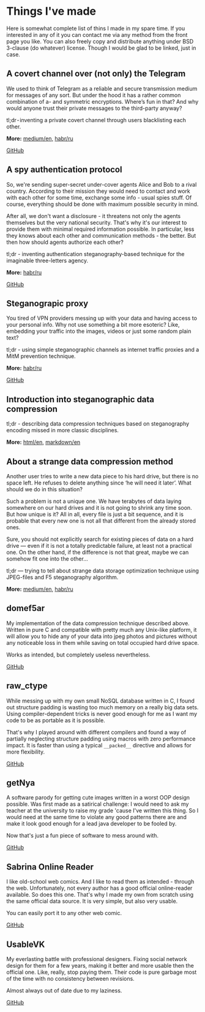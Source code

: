 # Things I've made

Here is somewhat complete list of thins I made in my spare time. If you interested in any of it you can contact me via any method from the front page you like. You can also freely copy and distribute anything under BSD 3-clause (do whatever) license. Though I would be glad to be linked, just in case.

## A covert channel over (not only) the Telegram

We used to think of Telegram as a reliable and secure transmission medium for messages of any sort. But under the hood it has a rather common combination of a- and symmetric encryptions. Where’s fun in that? And why would anyone trust their private messages to the third-party anyway?

tl;dr - inventing a private covert channel through users blacklisting each other.

**More:** [medium/en,](https://medium.com/@labunskya/secret-telegrams-bdd2035b6e84) [habr/ru](https://habr.com/ru/post/451954)

[GitHub](https://github.com/LabunskyA/covertele)

## A spy authentication protocol

So, we're sending super-secret under-cover agents Alice and Bob to a rival country. According to their mission they would need to contact and work with each other for some time, exchange some info - usual spies stuff. Of course, everything should be done with maximum possible security in mind.

After all, we don't want a disclosure - it threatens not only the agents themselves but the very national security. That's why it's our interest to provide them with minimal required information possible. In particular, less they knows about each other and communication methods - the better. But then how should agents authorize each other?

tl;dr - inventing authentication steganography-based technique for the imaginable three-letters agency.

**More:** [habr/ru](https://habr.com/ru/post/456670/)

[GitHub](https://github.com/LabunskyA/StegoAuth)


## Steganograpic proxy
You tired of VPN providers messing up with your data and having access to your personal info. Why not use something a bit more esoteric? Like, embedding your traffic into the images, videos or just some random plain text?

tl;dr - using simple steganographic channels as internet traffic proxies and a MitM prevention technique.

**More:** [habr/ru](https://habr.com/ru/post/319148/)

[GitHub](https://github.com/LabunskyA/StegoProxy)


## Introduction into steganographic data compression
tl;dr - describing data compression techniques based on steganography encoding missed in more classic disciplines.

**More:** [html/en](compression), [markdown/en](compression/index.md)

## About a strange data compression method
Another user tries to write a new data piece to his hard drive, but there is no space left. He refuses to delete anything since ‘he will need it later’. What should we do in this situation?

Such a problem is not a unique one. We have terabytes of data laying somewhere on our hard drives and it is not going to shrink any time soon. But how unique is it? All in all, every file is just a bit sequence, and it is probable that every new one is not all that different from the already stored ones.

Sure, you should not explicitly search for existing pieces of data on a hard drive — even if it is not a totally predictable failure, at least not a practical one. On the other hand, if the difference is not that great, maybe we can somehow fit one into the other…


tl;dr — trying to tell about strange data storage optimization technique using JPEG-files and F5 steganography algorithm.

**More:**  [medium/en](https://medium.com/@labunskya/about-a-strange-data-compression-method-4d0d9d2e5714), [habr/ru](https://habr.com/ru/post/453332/)

## domef5ar

My implementation of the data compression technique described above. Written in pure C and compatible with pretty much any Unix-like platform, it will allow you to hide any of your data into jpeg photos and pictures without any noticeable loss in them while saving on total occupied hard drive space.

Works as intended, but completely useless nevertheless.

[GitHub](https://github.com/LabunskyA/f5ar)

## raw_ctype

While messing up with my own small NoSQL database written in C, I found out structure padding is wasting too much memory on a really big data sets. Using compiler-dependent tricks is never good enough for me as I want my code to be as portable as it is possible. 

That's why I played around with different compilers and found a way of partially neglecting structure padding using macros with zero performance impact. It is faster than using a typical `__packed__` directive and allows for more flexibility.

[GitHub](https://gist.github.com/LabunskyA/4ac8bcf10c70e7223fe4a8c0b201f897)

## getNya

A software parody for getting cute images written in a worst OOP design possible. Was first made as a satirical challenge: I would need to ask my teacher at the university to raise my grade 'cause I've written this thing. So I would need at the same time to violate any good patterns there are and make it look good enough for a lead java developer to be fooled by.

Now that's just a fun piece of software to mess around with.

[GitHub](http://labunskya.github.io/getNya/)

## Sabrina Online Reader

I like old-school web comics. And I like to read them as intended - through the web. Unfortunately, not every author has a good official online-reader available. So does this one. That's why I made my own from scratch using the same official data source. It is very simple, but also very usable. 

You can easily port it to any other web comic.

[GitHub](https://labunskya.github.io/SabrinaOnlineReader/)

## UsableVK

My everlasting battle with professional designers. Fixing social network design for them for a few years, making it better and more usable then the official one. Like, really, stop paying them. Their code is pure garbage most of the time with no consistency between revisions.

Almost always out of date due to my laziness.

[GitHub](https://github.com/LabunskyA/UsableVK)